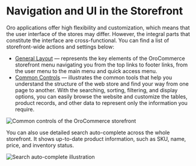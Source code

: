 <!-- meta: description = Generic concepts of the OroCommerce storefront user interface and navigation -->

<a id="frontstore-guide-navigation"></a>

# Navigation and UI in the Storefront

Oro applications offer high flexibility and customization, which means that the user interface of the stores may differ. However, the integral parts that constitute the interface are cross-functional. You can find a list of storefront-wide actions and settings below:

* [General Layout](general-layout.md#storefront-general-layout) — represents the key elements of the OroCommerce storefront menu navigating you from the top links to footer links, from the user menu to the main menu and quick access menu.
* [Common Controls](common-controls.md#storefront-common-controls) — illustrates the common tools that help you understand the structure of the web store and find your way from one page to another. With the searching, sorting, filtering, and display options, you can easily browse the website and customize the tables, product records, and other data to represent only the information you require.

![Common controls of the OroCommerce storefront](user/img/storefront/navigation/navigation_ui_storefront.png)

You can also use detailed search auto-complete across the whole storefront. It shows up-to-date product information, such as SKU, name, price, and inventory status.

![Search auto-complete illustration](user/img/storefront/navigation/search-autocomplete.png)
<!-- fa-bars = fa-navicon -->
<!-- Ic Tiles is used as Set As Default in saved views, and as tiles in display layout options -->
<!-- IcPencil refers to Rename in Commerce and Inline Editing in CRM -->
<!-- Check mark in the square. -->
<!-- SortDesc is also used as drop-down arrow -->
